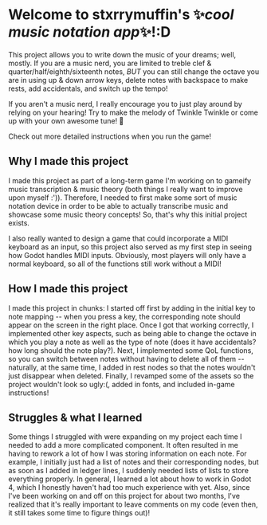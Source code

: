 # Welcome to stxrrymuffin's ✨*cool music notation app*✨!:D
This project allows you to write down the music of your dreams; well, mostly.
If you are a music nerd, you are limited to treble clef & quarter/half/eighth/sixteenth notes, *BUT* you 
can still change the octave you are in using up & down arrow keys, delete notes with backspace to make rests, add accidentals, and switch up the tempo!

If you aren't a music nerd, I really encourage you to just play around by relying on your hearing! Try to make the melody of Twinkle Twinkle 
or come up with your own awesome tune! 💃

Check out more detailed instructions when you run the game!

## Why I made this project
I made this project as part of a long-term game I'm working on to gameify music transcription & music theory (both
things I really want to improve upon myself :')). Therefore, I needed to first make some sort of music notation device in order
to be able to actually transcribe music and showcase some music theory concepts! So, that's why this initial project exists.

I also really wanted to design a game that could incorporate a MIDI keyboard as an input, so this
project also served as my first step in seeing how Godot handles MIDI inputs. Obviously, most players will only
have a normal keyboard, so all of the functions still work without a MIDI!

## How I made this project
I made this project in chunks: I started off first by adding in the initial key to note mapping -- 
when you press a key, the corresponding note should appear on the screen in the right place.
Once I got that working correctly, I implemented other key aspects, such as being able to change the octave in which you play
a note as well as the type of note (does it have accidentals? how long should the note play?).
Next, I implemented some QoL functions, so you can switch between notes without having to delete all of them -- naturally, at the same time,
I added in rest nodes so that the notes wouldn't just disappear when deleted.
Finally, I revamped some of the assets so the project wouldn't look so ugly:(, added in fonts, and included in-game instructions!

## Struggles & what I learned
Some things I struggled with were expanding on my project each time I needed to add a more complicated component. It often resulted in me
having to rework a lot of how I was storing information on each note. For example, I initially just had a list of notes and their corresponding nodes,
but as soon as I added in ledger lines, I suddenly needed lists of lists to store everything properly.
In general, I learned a lot about how to work in Godot 4, which I honestly haven't had too much experience with yet.
Also, since I've been working on and off on this project for about two months, I've realized that it's really important to leave comments on my code
(even then, it still takes some time to figure things out)!
